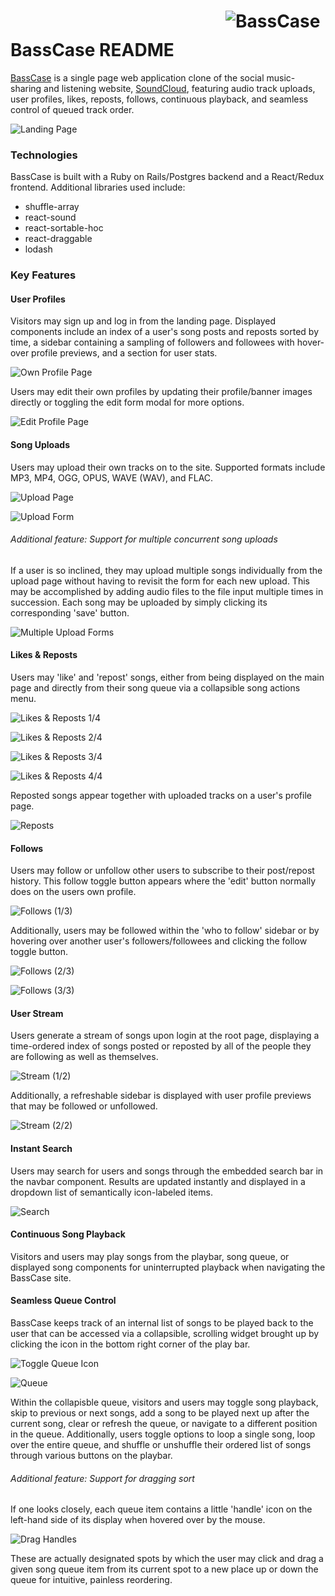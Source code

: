 
# <div style="display:flex;justify-content:space-between;align-items:flex-end"> BassCase README <div style="display:inline-block;height:80px;width: 160px;"><img src="https://s3.amazonaws.com/basscase-dev/BASSCASE.png" alt="BassCase"></img></div></div>

[BassCase](https://bass-case.herokuapp.com/) is a single page web application clone of the social music-sharing and listening website, [SoundCloud](https://soundcloud.com/), featuring audio track uploads, user profiles, likes, reposts, follows, continuous playback, and seamless control of queued track order.

![Landing Page](/app/assets/images/landing.png "BassCase Landing Page")

### Technologies
BassCase is built with a Ruby on Rails/Postgres backend and a React/Redux frontend.  Additional libraries used include:

* shuffle-array
* react-sound
* react-sortable-hoc
* react-draggable
* lodash

### Key Features

#### User Profiles
Visitors may sign up and log in from the landing page.  Displayed components include an index of a user's song posts and reposts sorted by time, a sidebar containing a sampling of followers and followees with hover-over profile previews, and a section for user stats.  

![Own Profile Page](/app/assets/images/user-profile-self.png "BassCase Profile Page (1/3)")

Users may edit their own profiles by updating their profile/banner images directly or toggling the edit form modal for more options.

![Edit Profile Page](/app/assets/images/user-profile-edit.png "BassCase Profile Page (2/3)")

#### Song Uploads
Users may upload their own tracks on to the site.  Supported formats include MP3, MP4, OGG, OPUS, WAVE (WAV), and FLAC.  

![Upload Page](/app/assets/images/upload.png "BassCase Uploads (1/3)")

![Upload Form](/app/assets/images/single-upload-form.png "BassCase Uploads (2/3)")

###### Additional feature: Support for multiple concurrent song uploads
If a user is so inclined, they may upload multiple songs individually from the upload page without having to revisit the form for each new upload.  This may be accomplished by adding audio files to the file input multiple times in succession.  Each song may be uploaded by simply clicking its corresponding 'save' button.

![Multiple Upload Forms](/app/assets/images/multiple-upload-form.png "BassCase Uploads (3/3)")

#### Likes & Reposts
Users may 'like' and 'repost' songs, either from being displayed on the main page and directly from their song queue via a collapsible song actions menu.  

![Likes & Reposts 1/4](/app/assets/images/actions-1.png "BassCase Likes & Reposts (1/4)")

![Likes & Reposts 2/4](/app/assets/images/actions-2.png "BassCase Likes & Reposts (2/4)")

![Likes & Reposts 3/4](/app/assets/images/actions-3.png "BassCase Likes & Reposts (3/4)")

![Likes & Reposts 4/4](/app/assets/images/actions-4.png "BassCase Likes & Reposts (4/4)")

Reposted songs appear together with uploaded tracks on a user's profile page.

![Reposts](/app/assets/images/like-4.png "BassCase Likes (4/4)")

#### Follows
Users may follow or unfollow other users to subscribe to their post/repost history.  This follow toggle button appears where the 'edit' button normally does on the users own profile.

![Follows (1/3)](/app/assets/images/follows-1.png "BassCase Follows (1/3)")

Additionally, users may be followed within the 'who to follow' sidebar or by hovering over another user's followers/followees and clicking the follow toggle button.

![Follows (2/3)](/app/assets/images/follows-2.png "BassCase Follows (2/3)")

![Follows (3/3)](/app/assets/images/follows-3.png "BassCase Follows (3/3)")


#### User Stream
Users generate a stream of songs upon login at the root page, displaying a time-ordered index of songs posted or reposted by all of the people they are following as well as themselves.  

![Stream (1/2)](/app/assets/images/stream.png "BassCase Stream Page (1/2)")

Additionally, a refreshable sidebar is displayed with user profile previews that may be followed or unfollowed.

![Stream (2/2)](/app/assets/images/stream-sidebar.png "BassCase Stream Page (2/2)")

#### Instant Search
Users may search for users and songs through the embedded search bar in the navbar component.  Results are updated instantly and displayed in a dropdown list of semantically icon-labeled items.

![Search](/app/assets/images/search.png "BassCase Search")

#### Continuous Song Playback
Visitors and users may play songs from the playbar, song queue, or displayed song components for uninterrupted playback when navigating the BassCase site.

#### Seamless Queue Control
BassCase keeps track of an internal list of songs to be played back to the user that can be accessed via a collapsible, scrolling widget brought up by clicking the icon in the bottom right corner of the play bar.  

![Toggle Queue Icon](/app/assets/images/toggle-queue.png "BassCase Queue (1/2)")

![Queue](/app/assets/images/queue.png "BassCase Queue (2/2)")

Within the collapisble queue, visitors and users may toggle song playback, skip to previous or next songs, add a song to be played next up after the current song, clear or refresh the queue, or navigate to a different position in the queue.  Additionally, users toggle options to loop a single song, loop over the entire queue, and shuffle or unshuffle their ordered list of songs through various buttons on the playbar.

###### Additional feature: Support for dragging sort
If one looks closely, each queue item contains a little 'handle' icon on the left-hand side of its display when hovered over by the mouse.  

![Drag Handles](/app/assets/images/drag-handles.png "BassCase Sortable Queue (1/2)")

These are actually designated spots by which the user may click and drag a given song queue item from its current spot to a new place up or down the queue for intuitive, painless reordering.
